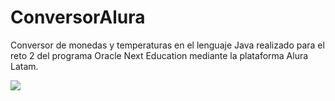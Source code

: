 # ConversorAlura
<p>Conversor de monedas y temperaturas en el lenguaje Java realizado para el reto 2 del programa Oracle Next Education mediante la plataforma Alura Latam.</p>


![]([https://github.com/MariaMar23/encriptador/blob/main/Insignia.png](https://github.com/MariaMar23/ConversorAlura/blob/master/insignia%202.png)https://github.com/MariaMar23/ConversorAlura/blob/master/insignia%202.png)
